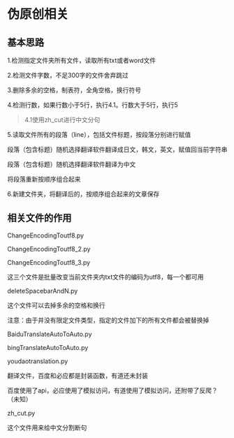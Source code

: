 # 伪原创相关

基本思路
--

1.检测指定文件夹所有文件，读取所有txt或者word文件

2.检测文件字数，不足300字的文件舍弃跳过

3.删除多余的空格，制表符，全角空格，换行符号

4.检测行数，如果行数小于5行，执行4.1。行数大于5行，执行5

>4.1使用zh_cut进行中文分句

5.读取文件所有的段落（line），包括文件标题，按段落分别进行赋值

段落（包含标题）随机选择翻译软件翻译成日文，韩文，英文，赋值回当前字符串

段落（包含标题）随机选择翻译软件翻译为中文

将段落重新按顺序组合起来

6.新建文件夹，将翻译后的，按顺序组合起来的文章保存



相关文件的作用
---
ChangeEncodingToutf8.py

ChangeEncodingToutf8_2.py

ChangeEncodingToutf8_3.py

这三个文件是批量改变当前文件夹内txt文件的编码为utf8，每一个都可用

deleteSpacebarAndN.py

这个文件可以去掉多余的空格和换行

注意：由于并没有限定文件类型，指定的文件加下的所有文件都会被替换掉

BaiduTranslateAutoToAuto.py

bingTranslateAutoToAuto.py

youdaotranslation.py

翻译文件，百度和必应都是封装函数，有道还未封装

百度使用了api，必应使用了模拟访问，有道使用了模拟访问，还附带了反爬？（未知）

zh_cut.py

这个文件用来给中文分割断句
